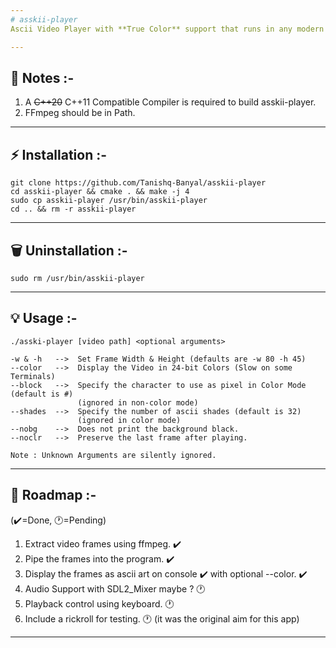 ```yaml
---
# asskii-player
Ascii Video Player with **True Color** support that runs in any modern Console.

---
```

## 📄 Notes :-
1. A <s>C++20</s> C++11 Compatible Compiler is required to build asskii-player.
2. FFmpeg should be in Path.

---
## ⚡ Installation :-
```
git clone https://github.com/Tanishq-Banyal/asskii-player
cd asskii-player && cmake . && make -j 4
sudo cp asskii-player /usr/bin/asskii-player
cd .. && rm -r asskii-player
```

---
## 🗑️ Uninstallation :-
```
sudo rm /usr/bin/asskii-player
```

---
## 💡 Usage :-
```
./asski-player [video path] <optional arguments>

-w & -h   -->  Set Frame Width & Height (defaults are -w 80 -h 45)
--color   -->  Display the Video in 24-bit Colors (Slow on some Terminals)
--block   -->  Specify the character to use as pixel in Color Mode (default is #)
               (ignored in non-color mode)
--shades  -->  Specify the number of ascii shades (default is 32)
               (ignored in color mode)
--nobg    -->  Does not print the background black.
--noclr   -->  Preserve the last frame after playing.

Note : Unknown Arguments are silently ignored.
```

---
## 📃 Roadmap :-
(✔️=Done, 🕐=Pending)
1. Extract video frames using ffmpeg. ✔️
2. Pipe the frames into the program. ✔️
3. Display the frames as ascii art on console ✔️ with optional --color. ✔️
4. Audio Support with SDL2_Mixer maybe ? 🕐
5. Playback control using keyboard. 🕐
6. Include a rickroll for testing. 🕐 (it was the original aim for this app)

---
